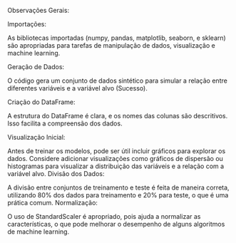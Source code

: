 Observações Gerais:

Importações:

As bibliotecas importadas (numpy, pandas, matplotlib, seaborn, e sklearn) são apropriadas para tarefas de manipulação de dados, visualização e machine learning.

Geração de Dados:

O código gera um conjunto de dados sintético para simular a relação entre diferentes variáveis e a variável alvo (Sucesso).

Criação do DataFrame:

A estrutura do DataFrame é clara, e os nomes das colunas são descritivos. Isso facilita a compreensão dos dados.

Visualização Inicial:

Antes de treinar os modelos, pode ser útil incluir gráficos para explorar os dados. Considere adicionar visualizações como gráficos de dispersão ou histogramas para visualizar a distribuição das variáveis e a relação com a variável alvo.
Divisão dos Dados:

A divisão entre conjuntos de treinamento e teste é feita de maneira correta, utilizando 80% dos dados para treinamento e 20% para teste, o que é uma prática comum.
Normalização:

O uso de StandardScaler é apropriado, pois ajuda a normalizar as características, o que pode melhorar o desempenho de alguns algoritmos de machine learning.
